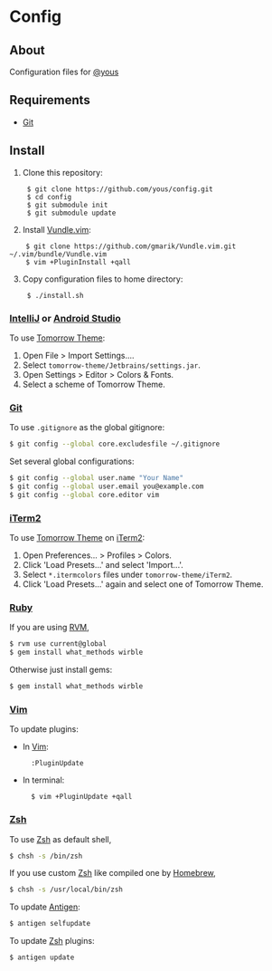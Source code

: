 # Config

## About

Configuration files for [@yous](https://github.com/yous)

## Requirements

- [Git][]

[Git]: http://git-scm.com

## Install

1. Clone this repository:

        $ git clone https://github.com/yous/config.git
        $ cd config
        $ git submodule init
        $ git submodule update

2. Install [Vundle.vim][]:

[Vundle.vim]: https://github.com/gmarik/Vundle.vim

        $ git clone https://github.com/gmarik/Vundle.vim.git ~/.vim/bundle/Vundle.vim
        $ vim +PluginInstall +qall

3. Copy configuration files to home directory:

        $ ./install.sh

### [IntelliJ][] or [Android Studio][]

[IntelliJ]: http://www.jetbrains.com/idea/
[Android Studio]: http://developer.android.com/sdk/installing/studio.html

To use [Tomorrow Theme][]:

[Tomorrow Theme]: https://github.com/ChrisKempson/Tomorrow-Theme

1. Open File > Import Settings....
2. Select `tomorrow-theme/Jetbrains/settings.jar`.
3. Open Settings > Editor > Colors & Fonts.
4. Select a scheme of Tomorrow Theme.

### [Git][]

To use `.gitignore` as the global gitignore:

``` sh
$ git config --global core.excludesfile ~/.gitignore
```

Set several global configurations:

``` sh
$ git config --global user.name "Your Name"
$ git config --global user.email you@example.com
$ git config --global core.editor vim
```

### [iTerm2][]

To use [Tomorrow Theme][] on [iTerm2][]:

[iTerm2]: http://www.iterm2.com

1. Open Preferences... > Profiles > Colors.
2. Click 'Load Presets...' and select 'Import...'.
3. Select `*.itermcolors` files under `tomorrow-theme/iTerm2`.
4. Click 'Load Presets...' again and select one of Tomorrow Theme.

### [Ruby][]

[Ruby]: https://www.ruby-lang.org

If you are using [RVM][],

[RVM]: http://rvm.io

``` sh
$ rvm use current@global
$ gem install what_methods wirble
```

Otherwise just install gems:

``` sh
$ gem install what_methods wirble
```

### [Vim][]

[Vim]: http://www.vim.org

To update plugins:

- In [Vim][]:

        :PluginUpdate

- In terminal:

        $ vim +PluginUpdate +qall

### [Zsh][]

[Zsh]: http://www.zsh.org

To use [Zsh][] as default shell,

``` sh
$ chsh -s /bin/zsh
```

If you use custom [Zsh][] like compiled one by [Homebrew][],

[Homebrew]: http://brew.sh

``` sh
$ chsh -s /usr/local/bin/zsh
```

To update [Antigen][]:

[Antigen]: http://antigen.sharats.me

``` sh
$ antigen selfupdate
```

To update [Zsh][] plugins:

``` sh
$ antigen update
```
